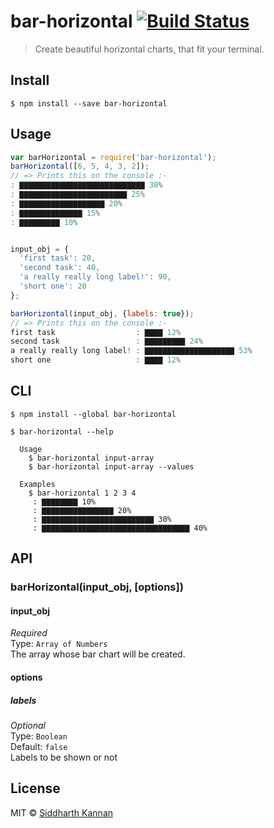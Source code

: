 # bar-horizontal [![Build Status](https://travis-ci.org/icyflame/bar-horizontal.svg?branch=master)](https://travis-ci.org/icyflame/bar-horizontal)

> Create beautiful horizontal charts, that fit your terminal.


## Install

```
$ npm install --save bar-horizontal
```


## Usage

```js
var barHorizontal = require('bar-horizontal');
barHorizontal([6, 5, 4, 3, 2]);
// => Prints this on the console :-
: ▇▇▇▇▇▇▇▇▇▇▇▇▇▇▇▇▇▇▇▇▇▇▇▇▇▇▇▇ 30%
: ▇▇▇▇▇▇▇▇▇▇▇▇▇▇▇▇▇▇▇▇▇▇▇▇ 25%
: ▇▇▇▇▇▇▇▇▇▇▇▇▇▇▇▇▇▇▇ 20%
: ▇▇▇▇▇▇▇▇▇▇▇▇▇▇ 15%
: ▇▇▇▇▇▇▇▇▇ 10%


input_obj = {
  'first task': 20,
  'second task': 40,
  'a really really long label!': 90,
  'short one': 20
};

barHorizontal(input_obj, {labels: true});
// => Prints this on the console :-
first task                  : ▇▇▇▇ 12%
second task                 : ▇▇▇▇▇▇▇▇▇ 24%
a really really long label! : ▇▇▇▇▇▇▇▇▇▇▇▇▇▇▇▇▇▇▇▇ 53%
short one                   : ▇▇▇▇ 12%
```


## CLI

```
$ npm install --global bar-horizontal
```
```
$ bar-horizontal --help

  Usage
    $ bar-horizontal input-array
    $ bar-horizontal input-array --values

  Examples
    $ bar-horizontal 1 2 3 4
     : ▇▇▇▇▇▇▇▇ 10%
     : ▇▇▇▇▇▇▇▇▇▇▇▇▇▇▇▇ 20%
     : ▇▇▇▇▇▇▇▇▇▇▇▇▇▇▇▇▇▇▇▇▇▇▇▇▇ 30%
     : ▇▇▇▇▇▇▇▇▇▇▇▇▇▇▇▇▇▇▇▇▇▇▇▇▇▇▇▇▇▇▇▇▇ 40%
```


## API

### barHorizontal(input_obj, [options])

#### input_obj

*Required*  
Type: `Array of Numbers`  
The array whose bar chart will be created.

#### options

##### labels

*Optional*  
Type: `Boolean`  
Default: `false`  
Labels to be shown or not

## License

MIT © [Siddharth Kannan](http://icyflame.github.io)
